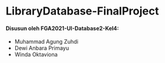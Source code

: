 ﻿# LibraryDatabase-FinalProject

#### Disusun oleh FGA2021-UI-Database2-Kel4:
- Muhammad Agung Zuhdi
- Dewi Anbara Primayu
- Winda Oktaviona
